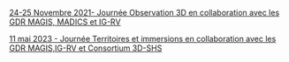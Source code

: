 [24-25 Novembre 2021- Journée Observation 3D en collaboration avec les GDR MAGIS, MADICS et IG-RV](https://github.com/VCityTeam/MAGIS-AP3D/blob/master/Media/JourneeObservation3D.md)

[11 mai 2023 - Journée Territoires et immersions en collaboration avec les GDR MAGIS,IG-RV et Consortium 3D-SHS](https://github.com/VCityTeam/MAGIS-AP3D/blob/master/Media/JourneeTerritoires_et_immersions.md)
